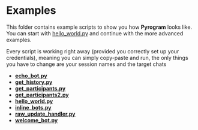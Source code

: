 # Examples

This folder contains example scripts to show you how **Pyrogram** looks like.
You can start with [hello_world.py](https://github.com/pyrogram/pyrogram/blob/master/examples/hello_world.py) and continue
with the more advanced examples.

Every script is working right away (provided you correctly set up your credentials), meaning
you can simply copy-paste and run, the only things you have to change are your session names and the target chats

- [**echo_bot.py**](https://github.com/pyrogram/pyrogram/blob/master/examples/echo_bot.py)
- [**get_history.py**](https://github.com/pyrogram/pyrogram/blob/master/examples/get_history.py)
- [**get_participants.py**](https://github.com/pyrogram/pyrogram/blob/master/examples/get_participants.py)
- [**get_participants2.py**](https://github.com/pyrogram/pyrogram/blob/master/examples/get_participants2.py)
- [**hello_world.py**](https://github.com/pyrogram/pyrogram/blob/master/examples/hello_world.py)
- [**inline_bots.py**](https://github.com/pyrogram/pyrogram/blob/master/examples/inline_bots.py)
- [**raw_update_handler.py**](https://github.com/pyrogram/pyrogram/blob/master/examples/raw_update_handler.py)
- [**welcome_bot.py**](https://github.com/pyrogram/pyrogram/blob/master/examples/welcome_bot.py)
